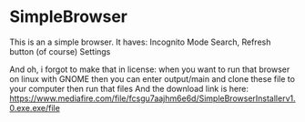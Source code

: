 # SimpleBrowser
This is an a simple browser.
It haves:
Incognito Mode
Search, Refresh button (of course)
Settings

And oh, i forgot to make that in license: when you want to run that browser on linux with GNOME then you can enter output/main and clone  these file to your computer then run that files
And the download link is here: https://www.mediafire.com/file/fcsgu7aajhm6e6d/SimpleBrowserInstallerv1.0.exe.exe/file
